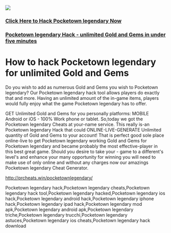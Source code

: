 <a href="http://prcheats.win/pocketownlegendary/"><img src="https://i.imgur.com/JofLywq.gif"></a>
<h3><a href="http://prcheats.win/pocketownlegendary/">Click Here to Hack Pocketown legendary Now</a></h3>
<h3><a href="http://prcheats.win/pocketownlegendary/">Pocketown legendary Hack - unlimited Gold and Gems in under five minutes</a></h3>

<h1> How to hack Pocketown legendary for unlimited Gold and Gems</h1>
Do you wish to add as numerous Gold and Gems you wish to Pocketown legendary? Our Pocketown legendary hack tool allows players do exactly that and more. Having an unlimited amount of the in-game items, players would fully enjoy what the game Pocketown legendary has to offer.

GET Unlimited Gold and Gems for you personally platforms: MOBILE Android or iOS - 100% Work phone or tablet. So,today we got the Pocketown legendary Cheats at your-name service. This really is-an Pocketown legendary Hack that could ONLINE-LIVE-GENERATE Unlimited quantity of Gold and Gems to your account! That is perfect good sole place online-live to get Pocketown legendary working Gold and Gems for Pocketown legendary and became probably the most effective-player in this best great game. Should you desire to take your - game to a different's level's and enhance your many opportunity for winning you will need to make use of only online and without any charges now our amazings Pocketown legendary Cheat Generator. 

<a href="http://prcheats.win/pocketownlegendary/">http://prcheats.win/pocketownlegendary/</a>


Pocketown legendary hack,Pocketown legendary cheats,Pocketown legendary hack tool,Pocketown legendary hacked,Pocketown legendary ios hack,Pocketown legendary android hack,Pocketown legendary iphone hack,Pocketown legendary ipad hack,Pocketown legendary mod apk,Pocketown legendary android apk,Pocketown legendary triche,Pocketown legendary trucchi,Pocketown legendary astuces,Pocketown legendary ios cheats,Pocketown legendary hack download

